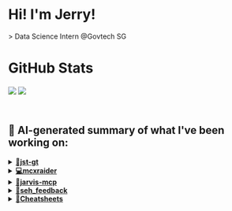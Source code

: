

# Hi! I'm Jerry!
<p>
  > Data Science Intern @Govtech SG
</p>

# GitHub Stats
<p>
  <img align="center" src="https://github-readme-stats.vercel.app/api?username=mcxraider&count_private=true&show_icons=true&theme=github_dark&bg_color=00000099&rank_icon=percentile" />
  <img align="center" src="https://github-readme-stats.vercel.app/api/top-langs/?username=mcxraider&theme=github_dark&bg_color=00000099&exclude_repo=mcxraider.github.io&langs_count=8&size_weight=0.3&count_weight=0.7&hide=css,html&layout=compact" />
</p>
<br>

## 🔨 AI-generated summary of what I've been working on:

  <details>
  <summary><strong><a href="https://github.com/mcxraider/jst-gt">🔑jst-gt</a></strong></summary>
  <br/>
  > This repository contains code for implementing skills tagging for the IDD team, facilitating efficient categorization and management within the project. <br/>
  ------------------------------------------------------------------------------------------------------------------------------ <br/>
  > The repository "jst-gt" underwent significant backend and AWS S3 integration refactoring, Dockerfile updates, and GitLab configuration for deployment. Additionally, deployment configuration and documentation improvements were made.
  </details>
  
  <details>
  <summary><strong><a href="https://github.com/mcxraider/mcxraider">💻mcxraider</a></strong></summary>
  <br/>
  > This repository contains cron-scheduled scripts that generate READMEs for Github profiles using GPT. <br/>
  ------------------------------------------------------------------------------------------------------------------------------ <br/>
  > Multiple automatic updates to the README.md file were made, along with modifications to markdown.ts and the markdown template. Signed-off by contributor.
  </details>
  
  <details>
  <summary><strong><a href="https://github.com/mcxraider/jarvis-mcp">🔧jarvis-mcp</a></strong></summary>
  <br/>
  > This repository contains a voice-integrated JARVIS-like assistant utilizing the Minecraft mod, Minecraft Coder Pack (MCP), offering a hands-free experience. <br/>
  ------------------------------------------------------------------------------------------------------------------------------ <br/>
  > Developed voice-integrated Jarvis-like assistant with MCP, integrated Todoist, GPT processing, and Telegram bot functionalities. Workflow optimizations included gitignore updates and repository restructuring.
  </details>
  
  <details>
  <summary><strong><a href="https://github.com/mcxraider/seh_feedback">💬seh_feedback</a></strong></summary>
  <br/>
  > This repository contains an analysis of Shopee seller feedback on the CMS platform. <br/>
  ------------------------------------------------------------------------------------------------------------------------------ <br/>
  > The repository "seh_feedback" underwent several changes, including directory deletions, bug fixes, updates to file paths, and addition of a virtual environment for handover.
  </details>
  
  <details>
  <summary><strong><a href="https://github.com/mcxraider/Cheatsheets">📄Cheatsheets</a></strong></summary>
  <br/>
  > This repository contains a collection of code and files related to a project or software development. It serves as a central location for collaboration and version control among team members. <br/>
  ------------------------------------------------------------------------------------------------------------------------------ <br/>
  > Multiple commits were made in the Cheatsheets repository, focusing on the final cheatsheet for DSA2101. Specific updates included deleting and adding the DSA2101_cheatsheet.R file.
  </details>
  
<br>

